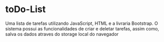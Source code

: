 # toDo-List
  Uma lista de tarefas utilizando JavaScript, HTML e a livraria Bootstrap.
  O sistema possui as funcionalidades de criar e deletar tarefas, assim como, salva os dados atraves do storage local do navegador
